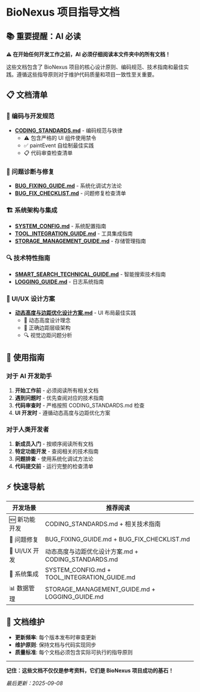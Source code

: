 # BioNexus 项目指导文档

## 📚 重要提醒：AI 必读

**⚠️ 在开始任何开发工作之前，AI 必须仔细阅读本文件夹中的所有文档！**

这些文档包含了 BioNexus 项目的核心设计原则、编码规范、技术指南和最佳实践。遵循这些指导原则对于维护代码质量和项目一致性至关重要。

## 📋 文档清单

### 🔧 编码与开发规范
- **[CODING_STANDARDS.md](./CODING_STANDARDS.md)** - 编码规范与铁律
  - ⚠️ 包含严格的 UI 组件使用禁令
  - ✅ paintEvent 自绘制最佳实践
  - 📋 代码审查检查清单

### 🐛 问题诊断与修复
- **[BUG_FIXING_GUIDE.md](./BUG_FIXING_GUIDE.md)** - 系统化调试方法论
- **[BUG_FIX_CHECKLIST.md](./BUG_FIX_CHECKLIST.md)** - 问题修复检查清单

### 🏗️ 系统架构与集成
- **[SYSTEM_CONFIG.md](./SYSTEM_CONFIG.md)** - 系统配置指南
- **[TOOL_INTEGRATION_GUIDE.md](./TOOL_INTEGRATION_GUIDE.md)** - 工具集成指南
- **[STORAGE_MANAGEMENT_GUIDE.md](./STORAGE_MANAGEMENT_GUIDE.md)** - 存储管理指南

### 🔍 技术特性指南
- **[SMART_SEARCH_TECHNICAL_GUIDE.md](./SMART_SEARCH_TECHNICAL_GUIDE.md)** - 智能搜索技术指南
- **[LOGGING_GUIDE.md](./LOGGING_GUIDE.md)** - 日志系统指南

### 🎨 UI/UX 设计方案
- **[动态高度与边距优化设计方案.md](./动态高度与边距优化设计方案.md)** - UI 布局最佳实践
  - 🎯 动态高度设计理念
  - 📏 正确边距层级架构
  - 🔍 视觉边距问题分析

## 🎯 使用指南

### 对于 AI 开发助手
1. **开始工作前** - 必须阅读所有相关文档
2. **遇到问题时** - 优先查阅对应的技术指南
3. **代码审查时** - 严格按照 CODING_STANDARDS.md 检查
4. **UI 开发时** - 遵循动态高度与边距优化方案

### 对于人类开发者
1. **新成员入门** - 按顺序阅读所有文档
2. **特定功能开发** - 查阅相关的技术指南
3. **问题排查** - 使用系统化调试方法论
4. **代码提交前** - 运行完整的检查清单

## ⚡ 快速导航

| 开发场景 | 推荐阅读 |
|---------|----------|
| 🆕 新功能开发 | CODING_STANDARDS.md + 相关技术指南 |
| 🐛 问题修复 | BUG_FIXING_GUIDE.md + BUG_FIX_CHECKLIST.md |
| 🎨 UI/UX 开发 | 动态高度与边距优化设计方案.md + CODING_STANDARDS.md |
| 🔧 系统集成 | SYSTEM_CONFIG.md + TOOL_INTEGRATION_GUIDE.md |
| 📊 数据管理 | STORAGE_MANAGEMENT_GUIDE.md + LOGGING_GUIDE.md |

## 🔄 文档维护

- **更新频率**: 每个版本发布时审查更新
- **维护原则**: 保持文档与代码实现同步
- **质量标准**: 每个文档必须包含实际可执行的指导原则

---

**记住：这些文档不仅仅是参考资料，它们是 BioNexus 项目成功的基石！**

*最后更新：2025-09-08*